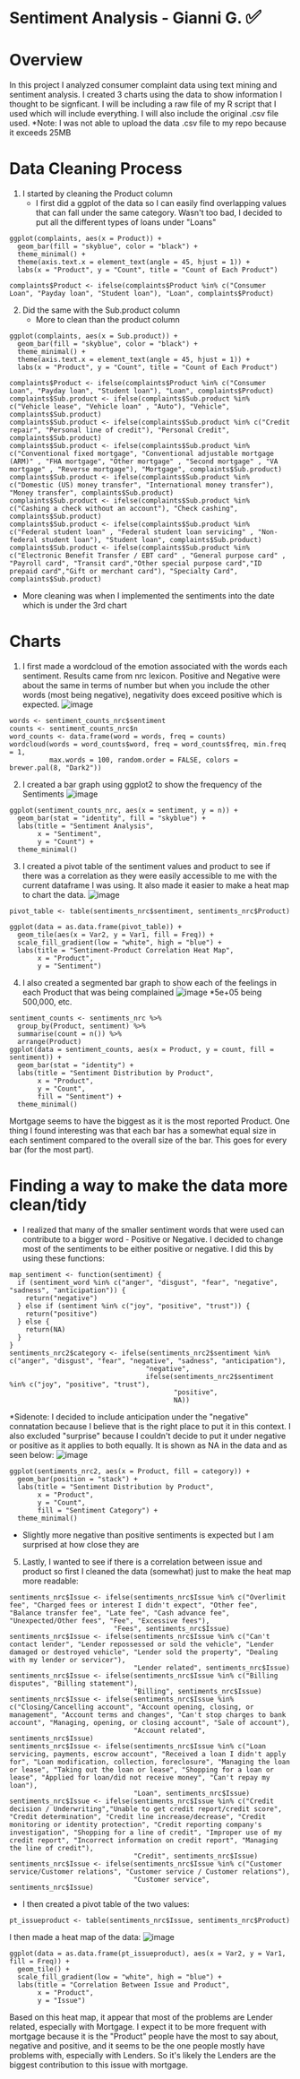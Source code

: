 # Sentiment Analysis - Gianni G. <span style="font-size:larger;">✅</span>

# Overview  <span style="font-size:15;">
In this project I analyzed consumer complaint data using text mining and sentiment analysis. I created 3 charts using the data to show information I thought to be signficant. I will be including a raw file of my R script that I used which will include everything. I will also include the original .csv file used.
*Note: I was not able to upload the data .csv file to my repo because it exceeds 25MB
# Data Cleaning Process
1. I started by cleaning the Product column
   - I first did a ggplot of the data so I can easily find overlapping values that can fall under the same category. Wasn't too bad, I decided to put all the different types of loans under "Loans"

```
ggplot(complaints, aes(x = Product)) +
  geom_bar(fill = "skyblue", color = "black") +
  theme_minimal() +
  theme(axis.text.x = element_text(angle = 45, hjust = 1)) +  
  labs(x = "Product", y = "Count", title = "Count of Each Product")

complaints$Product <- ifelse(complaints$Product %in% c("Consumer Loan", "Payday loan", "Student loan"), "Loan", complaints$Product)

```

2. Did the same with the Sub.product column
   - More to clean than the product column
```
ggplot(complaints, aes(x = Sub.product)) +
  geom_bar(fill = "skyblue", color = "black") +
  theme_minimal() +
  theme(axis.text.x = element_text(angle = 45, hjust = 1)) +  
  labs(x = "Product", y = "Count", title = "Count of Each Product")

complaints$Product <- ifelse(complaints$Product %in% c("Consumer Loan", "Payday loan", "Student loan"), "Loan", complaints$Product)
complaints$Sub.product <- ifelse(complaints$Sub.product %in% c("Vehicle lease", "Vehicle loan" , "Auto"), "Vehicle", complaints$Sub.product)
complaints$Sub.product <- ifelse(complaints$Sub.product %in% c("Credit repair", "Personal line of credit"), "Personal Credit", complaints$Sub.product)
complaints$Sub.product <- ifelse(complaints$Sub.product %in% c("Conventional fixed mortgage", "Conventional adjustable mortgage (ARM)" , "FHA mortgage", "Other mortgage" , "Second mortgage" , "VA mortgage" , "Reverse mortgage"), "Mortgage", complaints$Sub.product)
complaints$Sub.product <- ifelse(complaints$Sub.product %in% c("Domestic (US) money transfer", "International money transfer"), "Money transfer", complaints$Sub.product)
complaints$Sub.product <- ifelse(complaints$Sub.product %in% c("Cashing a check without an account"), "Check cashing", complaints$Sub.product)
complaints$Sub.product <- ifelse(complaints$Sub.product %in% c("Federal student loan" , "Federal student loan servicing" , "Non-federal student loan"), "Student loan", complaints$Sub.product)
complaints$Sub.product <- ifelse(complaints$Sub.product %in% c("Electronic Benefit Transfer / EBT card" , "General purpose card" , "Payroll card", "Transit card","Other special purpose card","ID prepaid card","Gift or merchant card"), "Specialty Card", complaints$Sub.product)
```

- More cleaning was when I implemented the sentiments into the date which is under the 3rd chart

# Charts

1. I first made a wordcloud of the emotion associated with the words each sentiment. Results came from nrc lexicon. Positive and Negative were about the same in terms of number but when you include the other words (most being negative), negativity does exceed positive which is expected.
![image](https://github.com/glxne/DATA332.GG/assets/159860384/665497f3-1672-409b-85db-2a0964d05691)
```
words <- sentiment_counts_nrc$sentiment
counts <- sentiment_counts_nrc$n
word_counts <- data.frame(word = words, freq = counts)
wordcloud(words = word_counts$word, freq = word_counts$freq, min.freq = 1,
          max.words = 100, random.order = FALSE, colors = brewer.pal(8, "Dark2"))
```

2. I created a bar graph using ggplot2 to show the frequency of the Sentiments
![image](https://github.com/glxne/DATA332.GG/assets/159860384/f14ca676-c86f-43b5-839c-db696f63a8a5)
```
ggplot(sentiment_counts_nrc, aes(x = sentiment, y = n)) +
  geom_bar(stat = "identity", fill = "skyblue") +
  labs(title = "Sentiment Analysis",
       x = "Sentiment",
       y = "Count") +
  theme_minimal()
```

3. I created a pivot table of the sentiment values and product to see if there was a correlation as they were easily accessible to me with the current dataframe I was using. It also made it easier to make a heat map to chart the data.
![image](https://github.com/glxne/DATA332.GG/assets/159860384/911d2a55-719c-49c0-90b4-4bb8ba1000c0)
```
pivot_table <- table(sentiments_nrc$sentiment, sentiments_nrc$Product)

ggplot(data = as.data.frame(pivot_table)) +
  geom_tile(aes(x = Var2, y = Var1, fill = Freq)) +
  scale_fill_gradient(low = "white", high = "blue") +
  labs(title = "Sentiment-Product Correlation Heat Map",
       x = "Product",
       y = "Sentiment")
```
4. I also created a segmented bar graph to show each of the feelings in each Product that was being complained
![image](https://github.com/glxne/DATA332.GG/assets/159860384/5299ce66-fc22-4b9f-8600-6b02701e6cc1)
*5e+05 being 500,000, etc.
```
sentiment_counts <- sentiments_nrc %>%
  group_by(Product, sentiment) %>%
  summarise(count = n()) %>%
  arrange(Product)
ggplot(data = sentiment_counts, aes(x = Product, y = count, fill = sentiment)) +
  geom_bar(stat = "identity") +
  labs(title = "Sentiment Distribution by Product",
       x = "Product",
       y = "Count",
       fill = "Sentiment") +
  theme_minimal()
```
Mortgage seems to have the biggest as it is the most reported Product. One thing I found interesting was that each bar has a somewhat equal size in each sentiment compared to the overall size of the bar. This goes for every bar (for the most part).

# Finding a way to make the data more clean/tidy
- I realized that many of the smaller sentiment words that were used can contribute to a bigger word - Positive or Negative. I decided to change most of the sentiments to be either positive or negative. I did this by using these functions:
```
map_sentiment <- function(sentiment) {
  if (sentiment_word %in% c("anger", "disgust", "fear", "negative", "sadness", "anticipation")) {
    return("negative")
  } else if (sentiment %in% c("joy", "positive", "trust")) {
    return("positive")
  } else {
    return(NA)
  }
}
sentiments_nrc2$category <- ifelse(sentiments_nrc2$sentiment %in% c("anger", "disgust", "fear", "negative", "sadness", "anticipation"),
                                  "negative",
                                  ifelse(sentiments_nrc2$sentiment %in% c("joy", "positive", "trust"),
                                         "positive",
                                         NA))
```
*Sidenote: I decided to include anticipation under the "negative" connatation because I believe that is the right place to put it in this context. I also excluded "surprise" because I couldn't decide to put it under negative or positive as it applies to both equally. It is shown as NA in the data and as seen below:
![image](https://github.com/glxne/DATA332.GG/assets/159860384/7cb7dd13-9c9b-4882-99e1-1e64171f7a79)
```
ggplot(sentiments_nrc2, aes(x = Product, fill = category)) +
  geom_bar(position = "stack") +
  labs(title = "Sentiment Distribution by Product",
       x = "Product",
       y = "Count",
       fill = "Sentiment Category") +
  theme_minimal()
```
- Slightly more negative than positive sentiments is expected but I am surprised at how close they are

5. Lastly, I wanted to see if there is a correlation between issue and product so first I cleaned the data (somewhat) just to make the heat map more readable:
```
sentiments_nrc$Issue <- ifelse(sentiments_nrc$Issue %in% c("Overlimit fee", "Charged fees or interest I didn't expect", "Other fee", "Balance transfer fee", "Late fee", "Cash advance fee", "Unexpected/Other fees", "Fee", "Excessive fees"),
                          "Fees", sentiments_nrc$Issue)
sentiments_nrc$Issue <- ifelse(sentiments_nrc$Issue %in% c("Can't contact lender", "Lender repossessed or sold the vehicle", "Lender damaged or destroyed vehicle", "Lender sold the property", "Dealing with my lender or servicer"),
                               "Lender related", sentiments_nrc$Issue)
sentiments_nrc$Issue <- ifelse(sentiments_nrc$Issue %in% c("Billing disputes", "Billing statement"),
                               "Billing", sentiments_nrc$Issue)
sentiments_nrc$Issue <- ifelse(sentiments_nrc$Issue %in% c("Closing/Cancelling account", "Account opening, closing, or management", "Account terms and changes", "Can't stop charges to bank account", "Managing, opening, or closing account", "Sale of account"),
                               "Account related", sentiments_nrc$Issue)
sentiments_nrc$Issue <- ifelse(sentiments_nrc$Issue %in% c("Loan servicing, payments, escrow account", "Received a loan I didn't apply for", "Loan modification, collection, foreclosure", "Managing the loan or lease", "Taking out the loan or lease", "Shopping for a loan or lease", "Applied for loan/did not receive money", "Can't repay my loan"),
                               "Loan", sentiments_nrc$Issue)
sentiments_nrc$Issue <- ifelse(sentiments_nrc$Issue %in% c("Credit decision / Underwriting","Unable to get credit report/credit score", "Credit determination", "Credit line increase/decrease", "Credit monitoring or identity protection", "Credit reporting company's investigation", "Shopping for a line of credit", "Improper use of my credit report", "Incorrect information on credit report", "Managing the line of credit"),
                               "Credit", sentiments_nrc$Issue)
sentiments_nrc$Issue <- ifelse(sentiments_nrc$Issue %in% c("Customer service/Customer relations", "Customer service / Customer relations"),
                               "Customer service", sentiments_nrc$Issue)
```
- I then created a pivot table of the two values:
```
pt_issueproduct <- table(sentiments_nrc$Issue, sentiments_nrc$Product)
```
I then made a heat map of the data:
![image](https://github.com/glxne/DATA332.GG/assets/159860384/44f81d2a-72ea-4dd8-b6c8-ba5e9b329026)
```
ggplot(data = as.data.frame(pt_issueproduct), aes(x = Var2, y = Var1, fill = Freq)) +
  geom_tile() +
  scale_fill_gradient(low = "white", high = "blue") +
  labs(title = "Correlation Between Issue and Product",
       x = "Product",
       y = "Issue")
```
Based on this heat map, it appear that most of the problems are Lender related, especially with Mortgage. I expect it to be more frequent with mortgage because it is the "Product" people have the most to say about, negative and positive, and it seems to be the one people mostly have problems with, especially with Lenders. So it's likely the Lenders are the biggest contribution to this issue with mortgage.




  


